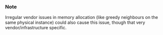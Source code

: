 <!-- post: -->


### Note

Irregular vendor issues in memory allocation (like greedy neighbours on the same physical instance) could also cause this issue, though that very vendor/infrastructure specific.




